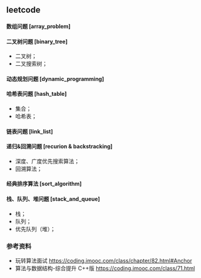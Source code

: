 ## leetcode

#### 数组问题 [array_problem]

#### 二叉树问题 [binary_tree]
- 二叉树；
- 二叉搜索树；

#### 动态规划问题 [dynamic_programming]

#### 哈希表问题 [hash_table]
- 集合；
- 哈希表；

#### 链表问题 [link_list]

#### 递归&回溯问题 [recurion & backstracking]
- 深度、广度优先搜索算法；
- 回溯算法；

#### 经典排序算法 [sort_algorithm]

#### 栈、队列、堆问题 [stack_and_queue]
- 栈；
- 队列；
- 优先队列（堆）；

### 参考资料
- 玩转算法面试 https://coding.imooc.com/class/chapter/82.html#Anchor
- 算法与数据结构-综合提升 C++版 https://coding.imooc.com/class/71.html






